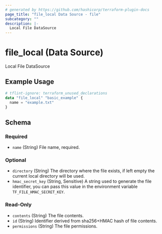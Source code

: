 ```yaml
---
# generated by https://github.com/hashicorp/terraform-plugin-docs
page_title: "file_local Data Source - file"
subcategory: ""
description: |-
  Local File DataSource
---
```


# file_local (Data Source)

Local File DataSource

## Example Usage

```terraform
# tflint-ignore: terraform_unused_declarations
data "file_local" "basic_example" {
  name = "example.txt"
}
```

<!-- schema generated by tfplugindocs -->
## Schema

### Required

- `name` (String) File name, required.

### Optional

- `directory` (String) The directory where the file exists, if left empty the current local directory will be used.
- `hmac_secret_key` (String, Sensitive) A string used to generate the file identifier, you can pass this value in the environment variable `TF_FILE_HMAC_SECRET_KEY`.

### Read-Only

- `contents` (String) The file contents.
- `id` (String) Identifier derived from sha256+HMAC hash of file contents.
- `permissions` (String) The file permissions.
